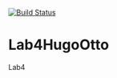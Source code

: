 [![Build Status](https://travis-ci.org/hugkn566/linreg_ridgereg.svg?branch=master)](https://travis-ci.org/hugkn566/linreg_ridgereg)
# Lab4HugoOtto
Lab4
